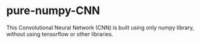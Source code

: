 # pure-numpy-CNN
This Convolutional Neural Network (CNN) is built using only numpy library, without using tensorflow or other libraries.
